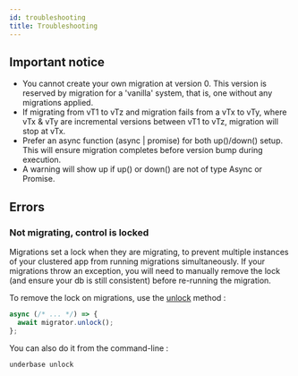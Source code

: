 ```yaml
---
id: troubleshooting
title: Troubleshooting
---
```


## Important notice

- You cannot create your own migration at version 0. This version is reserved by migration for
  a 'vanilla' system, that is, one without any migrations applied.
- If migrating from vT1 to vTz and migration fails from a vTx to vTy, where vTx & vTy are incremental versions
  between vT1 to vTz, migration will stop at vTx.
- Prefer an async function (async | promise) for both up()/down() setup. This will ensure migration completes before version bump during execution.
- A warning will show up if up() or down() are not of type Async or Promise.

## Errors

### Not migrating, control is locked

Migrations set a lock when they are migrating, to prevent multiple instances of your clustered app from running migrations simultaneously. If your migrations throw an exception, you will need to manually remove the lock (and ensure your db is still consistent) before re-running the migration.

To remove the lock on migrations, use the [unlock](/api#unlock) method :

```javascript
async (/* ... */) => {
  await migrator.unlock();
};
```

You can also do it from the command-line :

```bash
underbase unlock
```
